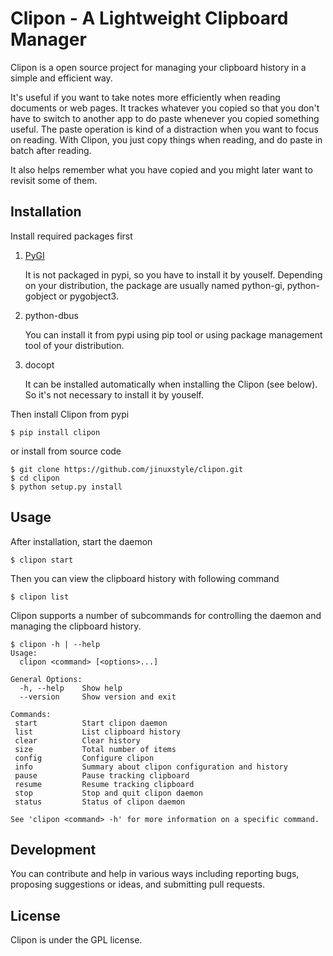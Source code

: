 # Clipon - A Lightweight Clipboard Manager

Clipon is a open source project for managing your clipboard history
in a simple and efficient way.

It's useful if you want to take notes more efficiently when reading
documents or web pages. It trackes whatever you copied so that you
don't have to switch to another app to do paste whenever you copied
something useful. The paste operation is kind of a distraction when
you want to focus on reading. With Clipon, you just copy things when
reading, and do paste in batch after reading.

It also helps remember what you have copied and you might later want to
revisit some of them.

## Installation

Install required packages first

1. [PyGI](https://wiki.gnome.org/PyGObject)

    It is not packaged in pypi, so you have to install it by youself.
    Depending on your distribution, the package are usually named python-gi,
    python-gobject or pygobject3.

2. python-dbus

    You can install it from pypi using pip tool or using package
    management tool of your distribution.

3. docopt

    It can be installed automatically when installing the Clipon (see
    below). So it's not necessary to install it by youself.

Then install Clipon from pypi

    $ pip install clipon

or install from source code

    $ git clone https://github.com/jinuxstyle/clipon.git
    $ cd clipon
    $ python setup.py install

## Usage

After installation, start the daemon

    $ clipon start

Then you can view the clipboard history with following command

    $ clipon list

Clipon supports a number of subcommands for controlling the daemon and
managing the clipboard history.

    $ clipon -h | --help
    Usage:
      clipon <command> [<options>...]

    General Options:
      -h, --help    Show help
      --version     Show version and exit

    Commands:
     start          Start clipon daemon
     list           List clipboard history
     clear          Clear history
     size           Total number of items
     config         Configure clipon
     info           Summary about clipon configuration and history
     pause          Pause tracking clipboard
     resume         Resume tracking clipboard
     stop           Stop and quit clipon daemon
     status         Status of clipon daemon

    See 'clipon <command> -h' for more information on a specific command.

## Development

You can contribute and help in various ways including reporting bugs,
proposing suggestions or ideas, and submitting pull requests.

## License

Clipon is under the GPL license.
